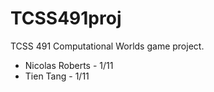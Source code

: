 # TCSS491proj
TCSS 491 Computational Worlds game project.

- Nicolas Roberts - 1/11
- Tien Tang - 1/11